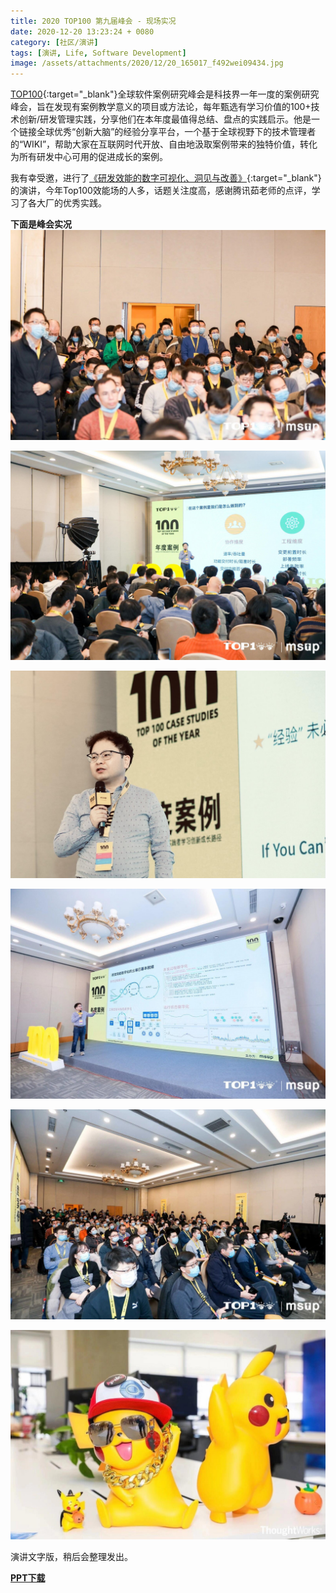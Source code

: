 ```yaml
---
title: 2020 TOP100 第九届峰会 - 现场实况
date: 2020-12-20 13:23:24 + 0080
category: [社区/演讲]
tags: [演讲, Life, Software Development]
image: /assets/attachments/2020/12/20_165017_f492wei09434.jpg
---
```


[TOP100](https://www.top100summit.com/Home){:target="_blank"}全球软件案例研究峰会是科技界一年一度的案例研究峰会，旨在发现有案例教学意义的项目或方法论，每年甄选有学习价值的100+技术创新/研发管理实践，分享他们在本年度最值得总结、盘点的实践启示。他是一个链接全球优秀“创新大脑”的经验分享平台，一个基于全球视野下的技术管理者的“WIKI”，帮助大家在互联网时代开放、自由地汲取案例带来的独特价值，转化为所有研发中心可用的促进成长的案例。

我有幸受邀，进行了[《研发效能的数字可视化、洞见与改善》](https://www.top100summit.com/detail?id=14882){:target="_blank"}的演讲，今年Top100效能场的人多，话题关注度高，感谢腾讯茹老师的点评，学习了各大厂的优秀实践。

**下面是峰会实况**
![2020 TOP100 第九届峰会](/assets/attachments/2020/12/20_165014_3c84wei16289.jpg)          

![2020 TOP100 第九届峰会](/assets/attachments/2020/12/20_165015_0d02img18839.jpg)          

![2020 TOP100 第九届峰会](/assets/attachments/2020/12/20_165016_3e10img19487.jpg)          

![2020 TOP100 第九届峰会](/assets/attachments/2020/12/20_165017_bc07wei21997.jpg)          

![2020 TOP100 第九届峰会](/assets/attachments/2020/12/20_165017_4d33wei76320.jpg)          

![2020 TOP100 第九届峰会](/assets/attachments/2020/12/20_165016_8472wei95572.jpg)          


演讲文字版，稍后会整理发出。

[**PPT下载**](/assets/attachments/2020/12/20_174421_62b1yanfpdf26.zip)